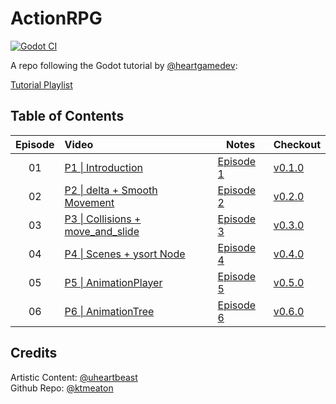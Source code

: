 # ActionRPG

[![Godot CI](https://github.com/ktmeaton/ActionRPG/actions/workflows/ci.yaml/badge.svg)](https://github.com/ktmeaton/ActionRPG/actions/workflows/ci.yaml)

A repo following the Godot tutorial by [@heartgamedev](https://www.heartgamedev.com/):

[Tutorial Playlist](https://www.youtube.com/watch?v=mAbG8Oi-SvQ&list=PL9FzW-m48fn2SlrW0KoLT4n5egNdX-W9a&ab_channel=HeartBeast)

## Table of Contents

| Episode   | Video    | Notes     | Checkout   |
|:---------:|:---------|-----------|------------|
| 01      | [P1 \| Introduction](https://www.youtube.com/watch?v=mAbG8Oi-SvQ)                | [Episode 1](https://github.com/ktmeaton/ActionRPG/blob/dev/docs/notes/Notes_v0.1.0.md) | [v0.1.0](https://github.com/ktmeaton/ActionRPG/tree/v0.1.0) |
| 02      | [P2 \| delta + Smooth Movement](https://www.youtube.com/watch?v=EQA9MJ5_TxU)     | [Episode 2](https://github.com/ktmeaton/ActionRPG/blob/dev/docs/notes/Notes_v0.2.0.md) | [v0.2.0](https://github.com/ktmeaton/ActionRPG/tree/v0.2.0) |
| 03      | [P3 \| Collisions + move_and_slide](https://www.youtube.com/watch?v=TQKXU7iSWUU) | [Episode 3](https://github.com/ktmeaton/ActionRPG/blob/dev/docs/notes/Notes_v0.3.0.md) | [v0.3.0](https://github.com/ktmeaton/ActionRPG/tree/v0.3.0) |
| 04      | [P4 \| Scenes + ysort Node](https://www.youtube.com/watch?v=UfKMgHbaGow)         | [Episode 4](https://github.com/ktmeaton/ActionRPG/blob/dev/docs/notes/Notes_v0.4.0.md) | [v0.4.0](https://github.com/ktmeaton/ActionRPG/tree/v0.4.0) |
| 05      | [P5 \| AnimationPlayer](https://www.youtube.com/watch?v=wX145eoLFSM)             | [Episode 5](https://github.com/ktmeaton/ActionRPG/blob/dev/docs/notes/Notes_v0.5.0.md) | [v0.5.0](https://github.com/ktmeaton/ActionRPG/tree/v0.5.0) |
| 06      | [P6 \| AnimationTree](https://www.youtube.com/watch?v=Z9aR9IiiHT8)             | [Episode 6](https://github.com/ktmeaton/ActionRPG/blob/dev/docs/notes/Notes_v0.6.0.md) | [v0.6.0](https://github.com/ktmeaton/ActionRPG/tree/v0.6.0) |

## Credits

Artistic Content: [@uheartbeast](https://github.com/uheartbeast)  
Github Repo: [@ktmeaton](https://github.com/ktmeaton)
